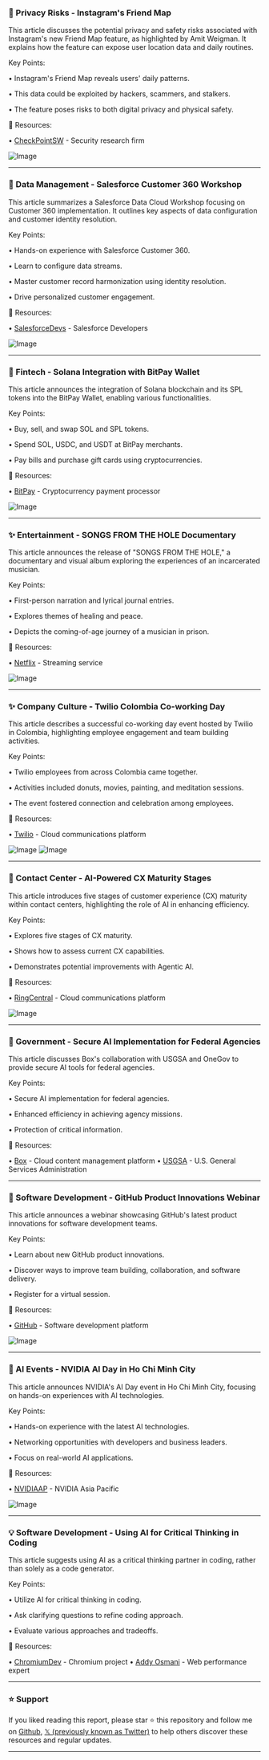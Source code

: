 ### 🤖 Privacy Risks - Instagram's Friend Map

This article discusses the potential privacy and safety risks associated with Instagram's new Friend Map feature, as highlighted by Amit Weigman.  It explains how the feature can expose user location data and daily routines.

Key Points:

• Instagram's Friend Map reveals users' daily patterns.


• This data could be exploited by hackers, scammers, and stalkers.


•  The feature poses risks to both digital privacy and physical safety.



🔗 Resources:

• [CheckPointSW](https://x.com/CheckPointSW) - Security research firm


![Image](https://pbs.twimg.com/media/GyQ5cwTXUAM1zng.jpg)


---
### 🚀 Data Management - Salesforce Customer 360 Workshop

This article summarizes a Salesforce Data Cloud Workshop focusing on Customer 360 implementation.  It outlines key aspects of data configuration and customer identity resolution.

Key Points:

• Hands-on experience with Salesforce Customer 360.


• Learn to configure data streams.


• Master customer record harmonization using identity resolution.


• Drive personalized customer engagement.



🔗 Resources:

• [SalesforceDevs](https://x.com/SalesforceDevs) - Salesforce Developers


![Image](https://pbs.twimg.com/media/GyQN5CaXsAI_cNn?format=jpg&name=small)


---
### 🚀 Fintech - Solana Integration with BitPay Wallet

This article announces the integration of Solana blockchain and its SPL tokens into the BitPay Wallet, enabling various functionalities.

Key Points:

• Buy, sell, and swap SOL and SPL tokens.


• Spend SOL, USDC, and USDT at BitPay merchants.


• Pay bills and purchase gift cards using cryptocurrencies.



🔗 Resources:

• [BitPay](https://x.com/BitPay) - Cryptocurrency payment processor


![Image](https://pbs.twimg.com/ext_tw_video_thumb/1955661029259563008/pu/img/Asfs4l-zmbF43PZ7.jpg)


---
### ✨ Entertainment - SONGS FROM THE HOLE Documentary

This article announces the release of "SONGS FROM THE HOLE," a documentary and visual album exploring the experiences of an incarcerated musician.

Key Points:

• First-person narration and lyrical journal entries.


• Explores themes of healing and peace.


• Depicts the coming-of-age journey of a musician in prison.



🔗 Resources:

• [Netflix](https://x.com/netflix) - Streaming service


![Image](https://pbs.twimg.com/media/GyMdsONXMAAgS_j.jpg)


---
### ✨ Company Culture - Twilio Colombia Co-working Day

This article describes a successful co-working day event hosted by Twilio in Colombia, highlighting employee engagement and team building activities.

Key Points:

• Twilio employees from across Colombia came together.


• Activities included donuts, movies, painting, and meditation sessions.


• The event fostered connection and celebration among employees.



🔗 Resources:

• [Twilio](https://x.com/twilio) - Cloud communications platform


![Image](https://pbs.twimg.com/media/GyPnJAgXUAQUQ5D?format=jpg&name=small)
![Image](https://pbs.twimg.com/media/GyPnKNxWYAIkcL4?format=jpg&name=small)


---
### 🤖 Contact Center - AI-Powered CX Maturity Stages

This article introduces five stages of customer experience (CX) maturity within contact centers, highlighting the role of AI in enhancing efficiency.

Key Points:

•  Explores five stages of CX maturity.


• Shows how to assess current CX capabilities.


• Demonstrates potential improvements with Agentic AI.



🔗 Resources:

• [RingCentral](https://x.com/RingCentral) - Cloud communications platform


![Image](https://pbs.twimg.com/ext_tw_video_thumb/1955659510443380738/pu/img/f6EI3VhKd_btw9RH.jpg)


---
### 🤖 Government - Secure AI Implementation for Federal Agencies

This article discusses Box's collaboration with USGSA and OneGov to provide secure AI tools for federal agencies.

Key Points:

• Secure AI implementation for federal agencies.


• Enhanced efficiency in achieving agency missions.


• Protection of critical information.



🔗 Resources:

• [Box](https://x.com/Box) - Cloud content management platform
• [USGSA](https://x.com/USGSA) - U.S. General Services Administration


---
### 🚀 Software Development - GitHub Product Innovations Webinar

This article announces a webinar showcasing GitHub's latest product innovations for software development teams.

Key Points:

•  Learn about new GitHub product innovations.


•  Discover ways to improve team building, collaboration, and software delivery.


•  Register for a virtual session.


🔗 Resources:

• [GitHub](https://github.com/roadmap-webinar-series/q3?utm_source=x&utm_medium=social&utm_campaign=WW-FY26Q1-WW-WBRL-Roadmap-Webinar-18991230…) - Software development platform


![Image](https://pbs.twimg.com/media/GyO-APOWQAAySSY?format=jpg&name=small)


---
### 🚀 AI Events - NVIDIA AI Day in Ho Chi Minh City

This article announces NVIDIA's AI Day event in Ho Chi Minh City, focusing on hands-on experiences with AI technologies.

Key Points:

• Hands-on experience with the latest AI technologies.


• Networking opportunities with developers and business leaders.


• Focus on real-world AI applications.



🔗 Resources:

• [NVIDIAAP](https://x.com/NVIDIAAP) - NVIDIA Asia Pacific


![Image](https://pbs.twimg.com/media/GyMmtedXMAEfWHb?format=jpg&name=small)


---
### 💡 Software Development - Using AI for Critical Thinking in Coding

This article suggests using AI as a critical thinking partner in coding, rather than solely as a code generator.

Key Points:

•  Utilize AI for critical thinking in coding.


•  Ask clarifying questions to refine coding approach.


•  Evaluate various approaches and tradeoffs.



🔗 Resources:

• [ChromiumDev](https://x.com/ChromiumDev) - Chromium project
• [Addy Osmani](https://x.com/addyosmani) -  Web performance expert


---

### ⭐️ Support

If you liked reading this report, please star ⭐️ this repository and follow me on [Github](https://github.com/Drix10), [𝕏 (previously known as Twitter)](https://x.com/DRIX_10_) to help others discover these resources and regular updates.

---